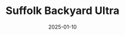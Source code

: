 ---
title: Suffolk Backyard Ultra
description: Going to give the ultra of ultras a crack
category: event
start: 2025-06-07
location:
link: https://challenge-running.com/suffolk-back-yard-ultra/
date: 2025-01-10
tags:
  - running
---